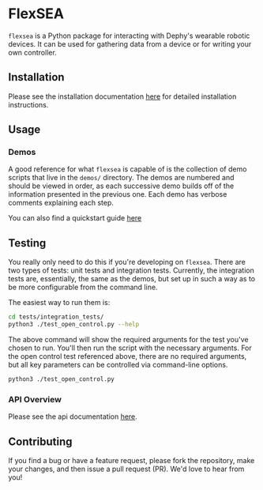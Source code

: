 # FlexSEA


`flexsea` is a Python package for interacting with Dephy's wearable robotic devices.
It can be used for gathering data from a device or for writing your own controller.

## Installation

Please see the installation documentation [here](./docs/install.md) for detailed
installation instructions.


## Usage

### Demos

A good reference for what `flexsea` is capable of is the collection of demo scripts
that live in the `demos/` directory. The demos are numbered and should be viewed in
order, as each successive demo builds off of the information presented in the previous
one. Each demo has verbose comments explaining each step.

You can also find a quickstart guide [here](./docs/quickstart.md)


## Testing
You really only need to do this if you're developing on `flexsea`. There are two types
of tests: unit tests and integration tests. Currently, the integration tests are,
essentially, the same as the demos, but set up in such a way as to be more configurable
from the command line.

The easiest way to run them is:

```bash
cd tests/integration_tests/
python3 ./test_open_control.py --help
```

The above command will show the required arguments for the test you've chosen to run.
You'll then run the script with the necessary arguments. For the open control test
referenced above, there are no required arguments, but all key parameters can be
controlled via command-line options.

```bash
python3 ./test_open_control.py
```


### API Overview

Please see the api documentation [here](./docs/api.md).


## Contributing

If you find a bug or have a feature request, please fork the repository, make your
changes, and then issue a pull request (PR). We'd love to hear from you!

